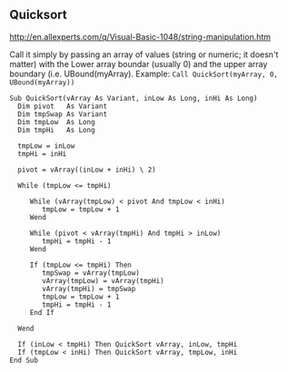## Quicksort
http://en.allexperts.com/q/Visual-Basic-1048/string-manipulation.htm

Call it simply by passing an array of values (string or numeric; it doesn't matter) with the Lower array boundar (usually 0) and the upper array boundary (i.e. UBound(myArray). Example: `Call QuickSort(myArray, 0, UBound(myArray))`


```vba
Sub QuickSort(vArray As Variant, inLow As Long, inHi As Long)
  Dim pivot   As Variant
  Dim tmpSwap As Variant
  Dim tmpLow  As Long
  Dim tmpHi   As Long

  tmpLow = inLow
  tmpHi = inHi

  pivot = vArray((inLow + inHi) \ 2)

  While (tmpLow <= tmpHi)

     While (vArray(tmpLow) < pivot And tmpLow < inHi)
        tmpLow = tmpLow + 1
     Wend

     While (pivot < vArray(tmpHi) And tmpHi > inLow)
        tmpHi = tmpHi - 1
     Wend

     If (tmpLow <= tmpHi) Then
        tmpSwap = vArray(tmpLow)
        vArray(tmpLow) = vArray(tmpHi)
        vArray(tmpHi) = tmpSwap
        tmpLow = tmpLow + 1
        tmpHi = tmpHi - 1
     End If

  Wend

  If (inLow < tmpHi) Then QuickSort vArray, inLow, tmpHi
  If (tmpLow < inHi) Then QuickSort vArray, tmpLow, inHi
End Sub
```
